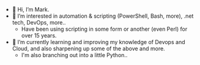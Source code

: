 - 👋 Hi, I’m Mark.
- 👀 I’m interested in automation & scripting (PowerShell, Bash, more), .net tech, DevOps, more..
  - Have been using scripting in some form or another (even Perl) for over 15 years.
- 🌱 I’m currently learning and improving my knowledge of Devops and Cloud, and also sharpening up some of the above and more.
  - I'm also branching out into a little Python..

<!---
- 💞️ I’m looking to collaborate on ...
- 📫 How to reach me ...
<!---
MarkE0/MarkE0 is a ✨ special ✨ repository because its `README.md` (this file) appears on your GitHub profile.
You can click the Preview link to take a look at your changes.
--->
